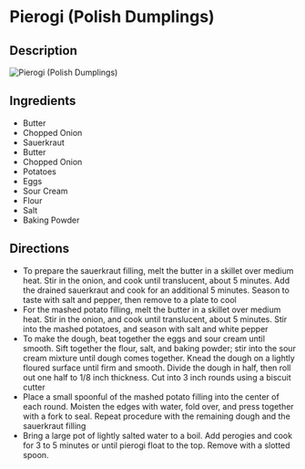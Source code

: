 # Pierogi (Polish Dumplings)

## Description
![Pierogi (Polish Dumplings)](https://www.themealdb.com/images/media/meals/45xxr21593348847.jpg "Pierogi (Polish Dumplings)")

## Ingredients
- Butter
- Chopped Onion
- Sauerkraut
- Butter
- Chopped Onion
- Potatoes
- Eggs
- Sour Cream
- Flour
- Salt
- Baking Powder

## Directions
- To prepare the sauerkraut filling, melt the butter in a skillet over medium heat. Stir in the onion, and cook until translucent, about 5 minutes. Add the drained sauerkraut and cook for an additional 5 minutes. Season to taste with salt and pepper, then remove to a plate to cool
- For the mashed potato filling, melt the butter in a skillet over medium heat. Stir in the onion, and cook until translucent, about 5 minutes. Stir into the mashed potatoes, and season with salt and white pepper
- To make the dough, beat together the eggs and sour cream until smooth. Sift together the flour, salt, and baking powder; stir into the sour cream mixture until dough comes together. Knead the dough on a lightly floured surface until firm and smooth. Divide the dough in half, then roll out one half to 1/8 inch thickness. Cut into 3 inch rounds using a biscuit cutter
- Place a small spoonful of the mashed potato filling into the center of each round. Moisten the edges with water, fold over, and press together with a fork to seal. Repeat procedure with the remaining dough and the sauerkraut filling
- Bring a large pot of lightly salted water to a boil. Add perogies and cook for 3 to 5 minutes or until pierogi float to the top. Remove with a slotted spoon.
